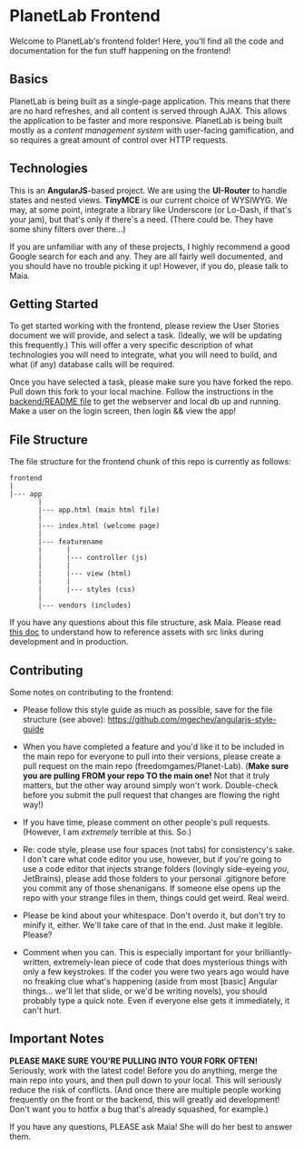# PlanetLab Frontend

Welcome to PlanetLab's frontend folder! Here, you'll find all the code and documentation for the fun stuff happening on the frontend!

## Basics

PlanetLab is being built as a single-page application. This means that there are no hard refreshes, and all content is served through AJAX. This allows the application to be faster and more responsive. PlanetLab is being built mostly as a _content management system_ with user-facing gamification, and so requires a great amount of control over HTTP requests.

## Technologies

This is an **AngularJS**-based project. We are using the **UI-Router** to handle states and nested views. **TinyMCE** is our current choice of WYSIWYG. We may, at some point, integrate a library like Underscore (or Lo-Dash, if that's  your jam), but that's only if there's a need. (There could be. They have some shiny filters over there...)

If you are unfamiliar with any of these projects, I highly recommend a good Google search for each and any. They are all fairly well documented, and you should have no trouble picking it up! However, if you do, please talk to Maia.

## Getting Started

To get started working with the frontend, please review the User Stories document we will provide, and select a task. (Ideally, we will be updating this frequently.) This will offer a very specific description of what technologies you will need to integrate, what you will need to build, and what (if any) database calls will be required.

Once you have selected a task, please make sure you have forked the repo. Pull down this fork to your local machine. Follow the instructions in the [backend/README file](backend/README.md) to get the webserver and local db up and running. Make a user on the login screen, then login && view the app!

## File Structure

The file structure for the frontend chunk of this repo is currently as follows:

    frontend
    |
    |--- app
           |
           |--- app.html (main html file)
           |
           |--- index.html (welcome page)
           |
           |--- featurename
           |      |
           |      |--- controller (js)
           |      |
           |      |--- view (html)
           |      |
           |      |--- styles (css)
           |
           |--- vendors (includes)

If you have any questions about this file structure, ask Maia.
Please read [this doc](app/README.md) to understand how to reference
assets with src links during development and in production.

## Contributing

Some notes on contributing to the frontend:

* Please follow this style guide as much as possible, save for the file structure (see above): https://github.com/mgechev/angularjs-style-guide

* When you have completed a feature and you'd like it to be included in the main repo for everyone to pull into their versions, please create a pull request on the main repo (freedomgames/Planet-Lab). (**Make sure you are pulling FROM your repo TO the main one!** Not that it truly matters, but the other way around simply won't work. Double-check before you submit the pull request that changes are flowing the right way!)

* If you have time, please comment on other people's pull requests. (However, I am *extremely* terrible at this. So.)

* Re: code style, please use four spaces (not tabs) for consistency's sake. I don't care what code editor you use, however, but if you're going to use a code editor that injects strange folders (lovingly side-eyeing _you_, JetBrains), please add those folders to your personal .gitignore before you commit any of those shenanigans. If someone else opens up the repo with your strange files in them, things could get weird. Real weird.

* Please be kind about your whitespace. Don't overdo it, but don't try to minify it, either. We'll take care of that in the end. Just make it legible. Please?

* Comment when you can. This is especially important for your brilliantly-written, extremely-lean piece of code that does mysterious things with only a few keystrokes. If the coder you were two years ago would have no freaking clue what's happening (aside from most [basic] Angular things... we'll let that slide, or we'd be writing novels), you should probably type a quick note. Even if everyone else gets it immediately, it can't hurt.

## Important Notes

**PLEASE MAKE SURE YOU'RE PULLING INTO YOUR FORK OFTEN!** Seriously, work with the latest code! Before you do anything, merge the main repo into yours, and then pull down to your local. This will seriously reduce the risk of conflicts. (And once there are multiple people working frequently on the front or the backend, this will greatly aid development! Don't want you to hotfix a bug that's already squashed, for example.)

If you have any questions, PLEASE ask Maia! She will do her best to answer them.
